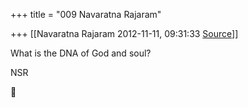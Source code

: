 +++
title = "009 Navaratna Rajaram"

+++
[[Navaratna Rajaram	2012-11-11, 09:31:33 [Source](https://groups.google.com/g/bvparishat/c/DGRVijLzoN0)]]





 What is the DNA of God and soul?



NSR  
  



